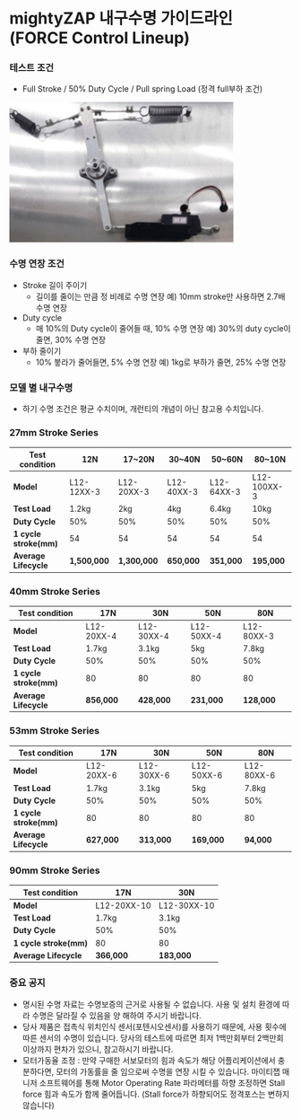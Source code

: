 # mightyZAP 내구수명 가이드라인 (FORCE Control Lineup)
### 테스트 조건
- Full Stroke / 50% Duty Cycle / Pull spring Load (정격 full부하 조건)
  
<img src="./img/lifecycle.png" alt="lifecycle" width="400" />

### 수명 연장 조건
 - Stroke 길이 주이기
	 - 길이를 줄이는 만큼 정 비례로 수명 연장
	   예) 10mm stroke만 사용하면 2.7배 수명 연장
 - Duty cycle 
	 - 매 10%의 Duty cycle이 줄어들 때, 10% 수명 연장
	   예) 30%의 duty cycle이 줄면, 30%  수명 연장
 - 부하 줄이기
	 - 10% 붛라가 줄어들면, 5% 수명 연장
	   예) 1kg로 부하가 줄면, 25% 수명 연장

### 모델 별 내구수명
- 하기 수명 조건은 평균 수치이며, 개런티의 개념이 아닌 참고용 수치입니다.

### 27mm Stroke Series
| Test condition         | 12N           | 17~20N        | 30~40N      | 50~60N      | 80~10N      |
| ---------------------- | ------------- | ------------- | ----------- | ----------- | ----------- |
| **Model**              | L12-12XX-3    | L12-20XX-3    | L12-40XX-3  | L12-64XX-3  | L12-100XX-3 |
| **Test Load**          | 1.2kg         | 2kg           | 4kg         | 6.4kg       | 10kg        |
| **Duty Cycle**         | 50%           | 50%           | 50%         | 50%         | 50%         |
| **1 cycle stroke(mm)** | 54            | 54            | 54          | 54          | 54          |
| **Average Lifecycle**  | **1,500,000** | **1,300,000** | **650,000** | **351,000** | **195,000** |
### 40mm Stroke Series
| Test condition         | 17N         | 30N         | 50N         | 80N         |
| ---------------------- | ----------- | ----------- | ----------- | ----------- |
| **Model**              | L12-20XX-4  | L12-30XX-4  | L12-50XX-4  | L12-80XX-3  |
| **Test Load**          | 1.7kg       | 3.1kg       | 5kg         | 7.8kg       |
| **Duty Cycle**         | 50%         | 50%         | 50%         | 50%         |
| **1 cycle stroke(mm)** | 80          | 80          | 80          | 80          |
| **Average Lifecycle**  | **856,000** | **428,000** | **231,000** | **128,000** |
### 53mm Stroke Series
| Test condition         | 17N         | 30N         | 50N         | 80N        |
| ---------------------- | ----------- | ----------- | ----------- | ---------- |
| **Model**              | L12-20XX-6  | L12-30XX-6  | L12-50XX-6  | L12-80XX-6 |
| **Test Load**          | 1.7kg       | 3.1kg       | 5kg         | 7.8kg      |
| **Duty Cycle**         | 50%         | 50%         | 50%         | 50%        |
| **1 cycle stroke(mm)** | 80          | 80          | 80          | 80         |
| **Average Lifecycle**  | **627,000** | **313,000** | **169,000** | **94,000** |
### 90mm Stroke Series
| Test condition         | 17N         | 30N         |
| ---------------------- | ----------- | ----------- |
| **Model**              | L12-20XX-10 | L12-30XX-10 |
| **Test Load**          | 1.7kg       | 3.1kg       |
| **Duty Cycle**         | 50%         | 50%         |
| **1 cycle stroke(mm)** | 80          | 80          |
| **Average Lifecycle**  | **366,000** | **183,000** |
### 중요 공지 
- 명시된 수명 자료는 수명보증의 근거로 사용될 수 없습니다. 사용 및 설치 환경에 따라 수명은 달라질 수 있음을 양 해하여 주시기 바랍니다. 
- 당사 제품은 접촉식 위치인식 센서(포텐시오센서)를 사용하기 때문에, 사용 횟수에 따른 센서의 수명이 있습니다. 당사의 테스트에 따르면 최저 1백만회부터 2백만회 이상까지 편차가 있으니, 참고하시기 바랍니다. 
- 모터가동율 조정 : 만약 구매한 서보모터의 힘과 속도가 해당 어플리케이션에서 충분하다면, 모터의 가동률을 줄 임으로써 수명을 연장 시킬 수 있습니다. 마이티잽 매니저 소프트웨어를 통해 Motor Operating Rate 파라메터를 하향 조정하면 Stall force 힘과 속도가 함께 줄어듭니다. (Stall force가 하향되어도 정격포스는 변하지 않습니다)